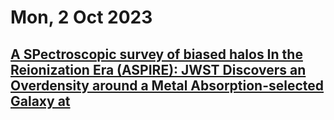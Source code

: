 # Mon, 2 Oct 2023

## [A SPectroscopic survey of biased halos In the Reionization Era (ASPIRE): JWST Discovers an Overdensity around a Metal Absorption-selected Galaxy at ](https://arxiv.org/pdf/2309.16757)
